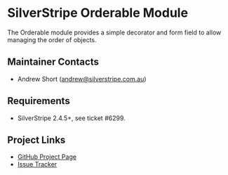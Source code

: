 # SilverStripe Orderable Module

The Orderable module provides a simple decorator and form field to allow
managing the order of objects.

## Maintainer Contacts
*  Andrew Short (<andrew@silverstripe.com.au>)

## Requirements
*  SilverStripe 2.4.5+, see ticket #6299.

## Project Links
*  [GitHub Project Page](https://github.com/ajshort/silverstripe-orderable)
*  [Issue Tracker](https://github.com/ajshort/silverstripe-orderable/issues)
